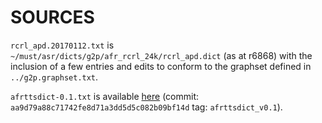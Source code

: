 SOURCES
=======

`rcrl_apd.20170112.txt` is `~/must/asr/dicts/g2p/afr_rcrl_24k/rcrl_apd.dict` (as at r6868) with the inclusion of a few entries and edits to conform to the graphset defined in `../g2p.graphset.txt`.

`afrttsdict-0.1.txt` is available [here][1] (commit: `aa9d79a88c71742fe8d71a3dd5d5c082b09bf14d` tag: `afrttsdict_v0.1`).


[1]: https://github.com/NWU-MuST/za_lex/blob/master/data/afr/pronundict.txt
